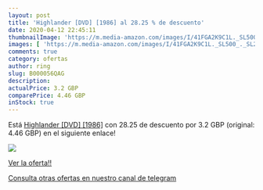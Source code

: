 ```yaml
---
layout: post
title: 'Highlander [DVD] [1986] al 28.25 % de descuento'
date: 2020-04-12 22:45:11
thumbnailImage: 'https://m.media-amazon.com/images/I/41FGA2K9C1L._SL500_._SL200_.jpg'
images: [ 'https://m.media-amazon.com/images/I/41FGA2K9C1L._SL500_._SL200_.jpg' ]
comments: true
category: ofertas
author: ring
slug: B000056QAG
description:
actualPrice: 3.2 GBP
comparePrice: 4.46 GBP
inStock: true
---
```


Está [Highlander [DVD] [1986]](https://www.amazon.com/dp/B000056QAG/?tag=redken08-20) con 28.25 de descuento por 3.2 GBP (original: 4.46 GBP) en el siguiente enlace!

[![](https://m.media-amazon.com/images/I/41FGA2K9C1L._SL500_._SL200_.jpg)](https://www.amazon.com/dp/B000056QAG/?tag=redken08-20)

[Ver la oferta!!](https://www.amazon.com/dp/B000056QAG/?tag=redken08-20)

[Consulta otras ofertas en nuestro canal de telegram](https://t.me/s/ofertas25)
